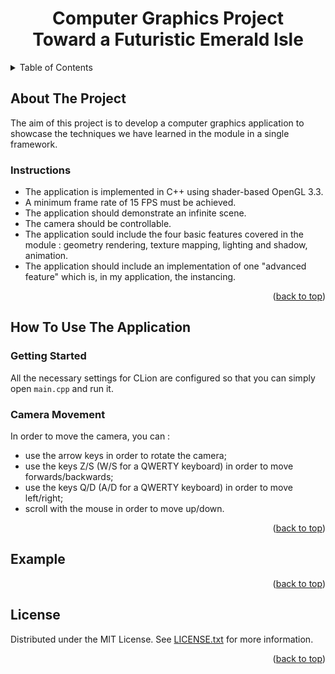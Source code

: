 <a id="readme-top"></a>
<h1 align="center">Computer Graphics Project</br>Toward a Futuristic Emerald Isle</h1>

<!-- TABLE OF CONTENTS -->
<details>
  <summary>Table of Contents</summary>
  <ol>
    <li>
      <a href="#about-the-project">About The Project</a>
      <ul>
        <li><a href="#instructions">Instructions</a></li>
      </ul>
    </li>
    <li>
      <a href="#how-to-use-the-application">How To Use The Application</a>
      <ul>
        <li><a href="#getting-started">Getting Started</a></li>
        <li><a href="#camera-movement">Camera Movement</a></li>
      </ul>
    </li>
    <li><a href="#example">Example</a></li>
    <li><a href="#license">License</a></li>

  </ol>
</details>

## About The Project
The aim of this project is to develop a computer graphics application to showcase the techniques we have learned in the module in a single framework.
### Instructions
- The application is implemented in C++ using shader-based OpenGL 3.3.
- A minimum frame rate of 15 FPS must be achieved.  
- The application should demonstrate an infinite scene.  
- The camera should be controllable.
- The application sould include the four basic features covered in the module : geometry rendering, texture mapping, lighting and shadow, animation.
- The application should include an implementation of one "advanced feature" which is, in my application, the instancing.

<p align="right">(<a href="#readme-top">back to top</a>)</p>

## How To Use The Application
### Getting Started
All the necessary settings for CLion are configured so that you can simply open `main.cpp` and run it.
### Camera Movement
In order to move the camera, you can :
  - use the arrow keys in order to rotate the camera;
  - use the keys Z/S (W/S for a QWERTY keyboard) in order to move forwards/backwards;
  - use the keys Q/D (A/D for a QWERTY keyboard) in order to move left/right;
  - scroll with the mouse in order to move up/down.

<p align="right">(<a href="#readme-top">back to top</a>)</p>

## Example

<p align="right">(<a href="#readme-top">back to top</a>)</p>

## License
Distributed under the MIT License. See [LICENSE.txt][license] for more information.

<p align="right">(<a href="#readme-top">back to top</a>)</p>

[license]: LICENSE
